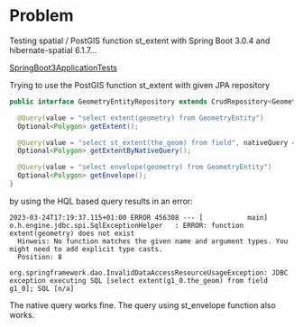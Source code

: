 # Problem
Testing spatial / PostGIS function st_extent with Spring Boot 3.0.4 and hibernate-spatial 6.1.7...

[SpringBoot3ApplicationTests](src/test/java/springboot3/SpringBoot3ApplicationTests.java)

Trying to use the PostGIS function st_extent with given JPA repository
```java
public interface GeometryEntityRepository extends CrudRepository<GeometryEntity, UUID> {

  @Query(value = "select extent(geometry) from GeometryEntity")
  Optional<Polygon> getExtent();

  @Query(value = "select st_extent(the_geom) from field", nativeQuery = true)
  Optional<Polygon> getExtentByNativeQuery();

  @Query(value = "select envelope(geometry) from GeometryEntity")
  Optional<Polygon> getEnvelope();
}
```
by using the HQL based query results in an error:

```shell
2023-03-24T17:19:37.115+01:00 ERROR 456308 --- [           main] o.h.engine.jdbc.spi.SqlExceptionHelper   : ERROR: function extent(geometry) does not exist
  Hinweis: No function matches the given name and argument types. You might need to add explicit type casts.
  Position: 8

org.springframework.dao.InvalidDataAccessResourceUsageException: JDBC exception executing SQL [select extent(g1_0.the_geom) from field g1_0]; SQL [n/a]
```

The native query works fine.
The query using st_envelope function also works.




